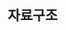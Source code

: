 ---
title: "자료구조"
layout: category
permalink: /blog/algorithms/structures/
author_profile: true
taxonomy: 자료구조
sidebar:
  nav: "categories"
---